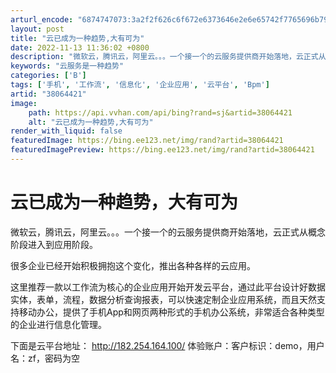 ```yaml
---
arturl_encode: "6874747073:3a2f2f626c6f672e6373646e2e6e65742f7765696b79363236:2f61727469636c652f64657461696c732f3338303634343231"
layout: post
title: "云已成为一种趋势,大有可为"
date: 2022-11-13 11:36:02 +0800
description: "微软云，腾讯云，阿里云。。。一个接一个的云服务提供商开始落地，云正式从概念阶段进入到应用阶段。很多企"
keywords: "云服务是一种趋势"
categories: ['B']
tags: ['手机', '工作流', '信息化', '企业应用', '云平台', 'Bpm']
artid: "38064421"
image:
    path: https://api.vvhan.com/api/bing?rand=sj&artid=38064421
    alt: "云已成为一种趋势,大有可为"
render_with_liquid: false
featuredImage: https://bing.ee123.net/img/rand?artid=38064421
featuredImagePreview: https://bing.ee123.net/img/rand?artid=38064421
---
```


# 云已成为一种趋势，大有可为

微软云，腾讯云，阿里云。。。一个接一个的云服务提供商开始落地，云正式从概念阶段进入到应用阶段。

很多企业已经开始积极拥抱这个变化，推出各种各样的云应用。

这里推荐一款以工作流为核心的企业应用开始开发云平台，通过此平台设计好数据实体，表单，流程，数据分析查询报表，可以快速定制企业应用系统，而且天然支持移动办公，提供了手机App和网页两种形式的手机办公系统，非常适合各种类型的企业进行信息化管理。

下面是云平台地址：
<http://182.254.164.100/>
体验账户：客户标识：demo，用户名：zf，密码为空

﻿﻿

﻿﻿